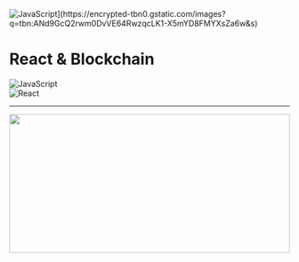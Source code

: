 
<div>
   <img src="[https://img.shields.io/badge/JavaScript-F7DF1E?style=for-the-badge&logo=javascript&logoColor=black" alt="JavaScript](https://encrypted-tbn0.gstatic.com/images?q=tbn:ANd9GcQ2rwm0DvVE64RwzqcLK1-X5mYD8FMYXsZa6w&s)" />
  <h1>React & Blockchain</h1>
</div>

<div>
    <img src="https://img.shields.io/badge/JavaScript-F7DF1E?style=for-the-badge&logo=javascript&logoColor=black" alt="JavaScript" />
</div>

<div>
    <img src="https://img.shields.io/badge/React-20232A?style=for-the-badge&logo=react&logoColor=61DAFB" alt="React"/>
</div>


<hr/>
<img style="width: 100%; height:250px;" src= "https://www.datocms-assets.com/49690/1629950670-react-suspense.png?fit=crop&fm=jpg&h=1000&w=2000"/>


